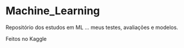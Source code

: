 # Machine_Learning

Repositório dos estudos em ML ... meus testes, avaliações e modelos.

Feitos no Kaggle
